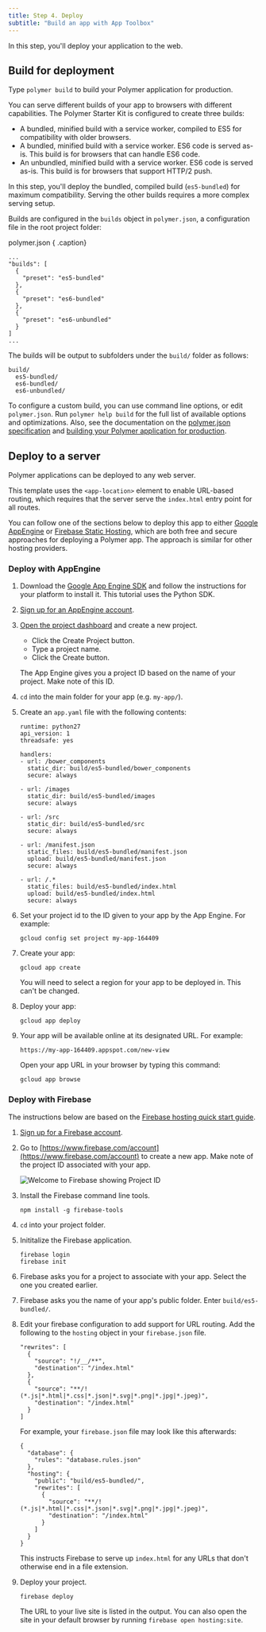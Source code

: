 ```yaml
---
title: Step 4. Deploy
subtitle: "Build an app with App Toolbox"
---
```


<!-- toc -->

In this step, you'll deploy your application to the web.

## Build for deployment

Type `polymer build` to build your Polymer application for production. 

You can serve different builds of your app to browsers with different capabilities. The Polymer Starter Kit is configured to create three builds:

* A bundled, minified build with a service worker, compiled to ES5 for compatibility with older browsers.
* A bundled, minified build with a service worker. ES6 code is served as-is. This build is for browsers that can handle ES6 code.
* An unbundled, minified build with a service worker. ES6 code is served as-is. This build is for browsers that support HTTP/2 push.

In this step, you'll deploy the bundled, compiled build (`es5-bundled`) for maximum compatibility. Serving the other builds requires a more complex serving setup.

Builds are configured in the `builds` object in `polymer.json`, a configuration file in the root project folder:

polymer.json { .caption}
```
...
"builds": [
  {
    "preset": "es5-bundled"
  },
  {
    "preset": "es6-bundled"
  },
  {
    "preset": "es6-unbundled"
  }
]
...
```

The builds will be output to subfolders under the `build/` folder as follows:

    build/
      es5-bundled/
      es6-bundled/
      es6-unbundled/

To configure a custom build, you can use command line options, or edit `polymer.json`. Run `polymer help build` for the full list of available options and optimizations. Also, see the documentation on the [polymer.json specification](https://www.polymer-project.org/2.0/docs/tools/polymer-json) and [building your Polymer application for production](https://www.polymer-project.org/2.0/toolbox/build-for-production).

## Deploy to a server

Polymer applications can be deployed to any web server.

This template uses the `<app-location>` element to enable URL-based routing,
which requires that the server serve the `index.html` entry point for all
routes.

You can follow one of the sections below to deploy this app to either
[Google AppEngine](https://cloud.google.com/appengine) or [Firebase
Static Hosting](https://www.firebase.com/docs/hosting/), which are both free and
secure approaches for deploying a Polymer app.  The approach
is similar for other hosting providers.

### Deploy with AppEngine

1.  Download the [Google App Engine SDK](https://cloud.google.com/appengine/downloads)
and follow the instructions for your platform to install it. This tutorial uses the Python SDK.

1.  [Sign up for an AppEngine account](https://cloud.google.com/appengine).

1.  [Open the project dashboard](https://console.cloud.google.com/iam-admin/projects)
and create a new project.

    * Click the Create Project button.
    * Type a project name.
    * Click the Create button.
    
    The App Engine gives you a project ID based on the name of your project.
    Make note of this ID.

1.  `cd` into the main folder for your app (e.g. `my-app/`).

1. Create an `app.yaml` file with the following contents:

    ```
    runtime: python27
    api_version: 1
    threadsafe: yes

    handlers:
    - url: /bower_components
      static_dir: build/es5-bundled/bower_components
      secure: always

    - url: /images
      static_dir: build/es5-bundled/images
      secure: always

    - url: /src
      static_dir: build/es5-bundled/src
      secure: always

    - url: /manifest.json
      static_files: build/es5-bundled/manifest.json
      upload: build/es5-bundled/manifest.json
      secure: always

    - url: /.*
      static_files: build/es5-bundled/index.html
      upload: build/es5-bundled/index.html
      secure: always
    ```

1. Set your project id to the ID given to your app by the App Engine. For example:
   
       gcloud config set project my-app-164409

1. Create your app:
   
       gcloud app create
     
   You will need to select a region for your app to be deployed in. This can't be changed.

1. Deploy your app:
   
       gcloud app deploy

1. Your app will be available online at its designated URL. For example:
   
       https://my-app-164409.appspot.com/new-view
   
   Open your app URL in your browser by typing this command:
   
       gcloud app browse

### Deploy with Firebase

The instructions below are based on the [Firebase hosting quick start
guide](https://www.firebase.com/docs/hosting/quickstart.html).

1.  [Sign up for a Firebase account](https://www.firebase.com/signup/).

1.  Go to [https://www.firebase.com/account](https://www.firebase.com/account) to create a new app. Make note of the project ID associated with your app.

    ![Welcome to Firebase showing Project ID](/images/2.0/toolbox/welcome-firebase.png)

1.  Install the Firebase command line tools.

        npm install -g firebase-tools

1.  `cd` into your project folder.

1.  Inititalize the Firebase application.

        firebase login
        firebase init

1.  Firebase asks you for a project to associate with your app. Select the one you created earlier.

1.  Firebase asks you the name of your app's public folder. Enter `build/es5-bundled/`.

1.  Edit your firebase configuration to add support for URL routing.  Add
    the following to the `hosting` object in your `firebase.json` file.

    ```
    "rewrites": [
      {
        "source": "!/__/**",
        "destination": "/index.html"
      },
      {
        "source": "**/!(*.js|*.html|*.css|*.json|*.svg|*.png|*.jpg|*.jpeg)",
        "destination": "/index.html"
      }
    ]
    ```

    For example, your `firebase.json` file may look like this afterwards:
	
    ```
    {
      "database": {
        "rules": "database.rules.json"
      },
      "hosting": {
        "public": "build/es5-bundled/",
        "rewrites": [
          {
            "source": "**/!(*.js|*.html|*.css|*.json|*.svg|*.png|*.jpg|*.jpeg)",
            "destination": "/index.html"
          }
        ]
      }
    }
    ```	

    This instructs Firebase to serve up `index.html` for any URLs that don't
    otherwise end in a file extension.

1. Deploy your project.
   
       firebase deploy
   
   The URL to your live site is listed in the output. You can also open
   the site in your default browser by running `firebase open hosting:site`.

